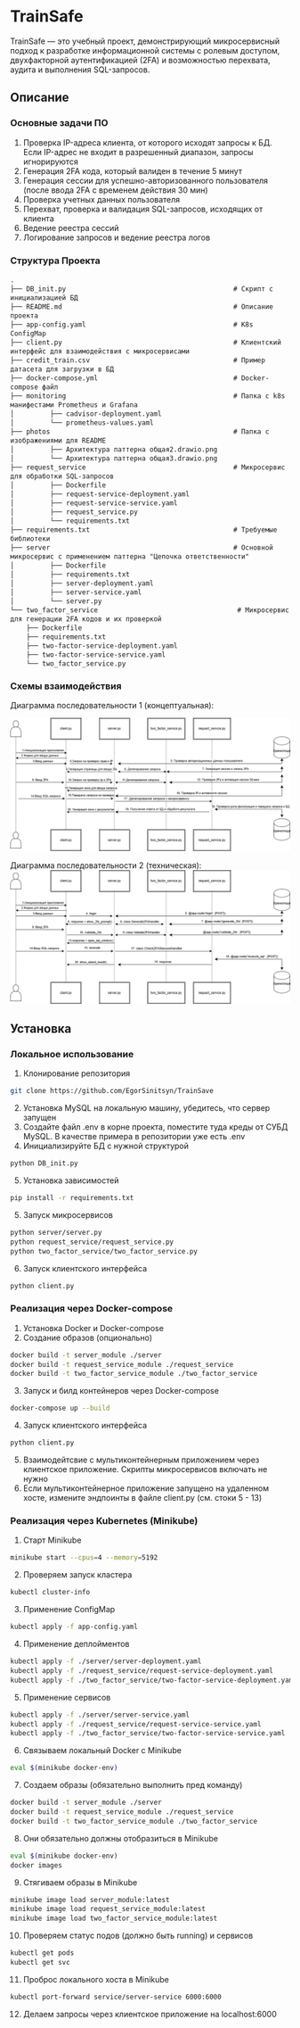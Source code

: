 # TrainSafe
TrainSafe — это учебный проект, демонстрирующий микросервисный подход к разработке информационной системы с ролевым доступом, двухфакторной аутентификацией (2FA) и возможностью перехвата, аудита и выполнения SQL-запросов.


## Описание

### Основные задачи ПО
1.	Проверка IP-адреса клиента, от которого исходят запросы к БД. Если IP-адрес не входит в разрешенный диапазон, запросы игнорируются
2.	Генерация 2FA кода, который валиден в течение 5 минут
3.	Генерация сессии для успешно-авторизованного пользователя (после ввода 2FA с временем действия 30 мин)
4.	Проверка учетных данных пользователя
5.	Перехват, проверка и валидация SQL-запросов, исходящих от клиента
5.	Ведение реестра сессий
6.	Логирование запросов и ведение реестра логов

### Структура Проекта
    .
    ├── DB_init.py                                          # Скрипт с инициализацией БД
    ├── README.md                                           # Описание проекта
    ├── app-config.yaml                                     # K8s ConfigMap
    ├── client.py                                           # Клиентский интерфейс для взаимодействия с микросервисами
    ├── credit_train.csv                                    # Пример датасета для загрузки в БД 
    ├── docker-compose.yml                                  # Docker-compose файл
    ├── monitoring                                          # Папка с k8s манифестами Prometheus и Grafana
    │         ├── cadvisor-deployment.yaml
    │         └── prometheus-values.yaml
    ├── photos                                              # Папка с изображениями для README
    │         ├── Архитектура паттерна общая2.drawio.png
    │         └── Архитектура паттерна общая3.drawio.png
    ├── request_service                                     # Микросервис для обработки SQL-запросов
    │         ├── Dockerfile
    │         ├── request-service-deployment.yaml
    │         ├── request-service-service.yaml
    │         ├── request_service.py
    │         └── requirements.txt
    ├── requirements.txt                                    # Требуемые библиотеки
    ├── server                                              # Основной микросервис с применением паттерна "Цепочка ответственности"
    │         ├── Dockerfile
    │         ├── requirements.txt
    │         ├── server-deployment.yaml
    │         ├── server-service.yaml
    │         └── server.py
    └── two_factor_service                                   # Микросервис для генерации 2FA кодов и их проверкой
        ├── Dockerfile
        ├── requirements.txt
        ├── two-factor-service-deployment.yaml
        ├── two-factor-service-service.yaml
        └── two_factor_service.py


### Схемы взаимодействия
Диаграмма последовательности 1 (концептуальная):

![Архитектура паттерна 1](photos/pattern_uml_1.png)

Диаграмма последовательности 2 (техническая):
![Архитектура паттерна 2](photos/pattern_uml_2.png)

## Установка

### Локальное использование
1. Клонирование репозитория
```bash
git clone https://github.com/EgorSinitsyn/TrainSave
```
2. Установка MySQL на локальную машину, убедитесь, что сервер запущен
3. Создайте файл .env в корне проекта, поместите туда креды от СУБД MySQL. В качестве примера в репозитории уже есть .env
4. Инициализируйте БД с нужной структурой 
```bash
python DB_init.py
```
5. Установка зависимостей
```bash
pip install -r requirements.txt
```
5. Запуск микросервисов
```bash
python server/server.py
python request_service/request_service.py
python two_factor_service/two_factor_service.py
```
6. Запуск клиентского интерфейса
```bash
python client.py
```


### Реализация через Docker-compose
1. Установка Docker и Docker-compose
2. Создание образов (опционально)
```bash
docker build -t server_module ./server
docker build -t request_service_module ./request_service
docker build -t two_factor_service_module ./two_factor_service
```
3. Запуск и билд контейнеров через Docker-compose
```bash
docker-compose up --build
```
4. Запуск клиентского интерфейса
```bash
python client.py
```
5. Взаимодейтсвие с мультиконтейнерным приложением через клиентское приложение. Скрипты микросервисов включать не нужно
6. Если мультиконтейнерное приложение запущено на удаленном хосте, измените эндпоинты в файле client.py (см. стоки 5 - 13)


### Реализация через Kubernetes (Minikube)
1. Старт Minikube
```bash
minikube start --cpus=4 --memory=5192
```
2. Проверяем запуск кластера
```bash
kubectl cluster-info
```
3. Применение ConfigMap
```bash
kubectl apply -f app-config.yaml
```
4. Применение деплойментов
```bash
kubectl apply -f ./server/server-deployment.yaml
kubectl apply -f ./request_service/request-service-deployment.yaml
kubectl apply -f ./two_factor_service/two-factor-service-deployment.yaml
```
5. Применение сервисов
```bash
kubectl apply -f ./server/server-service.yaml
kubectl apply -f ./request_service/request-service-service.yaml
kubectl apply -f ./two_factor_service/two-factor-service-service.yaml
```
6. Связываем локальный Docker с Minikube
```bash
eval $(minikube docker-env)
```
7. Создаем образы (обязательно выполнить пред команду)
```bash
docker build -t server_module ./server
docker build -t request_service_module ./request_service
docker build -t two_factor_service_module ./two_factor_service
```
8. Они обязательно должны отобразиться в Minikube
```bash
eval $(minikube docker-env)
docker images
```
9. Стягиваем образы в Minikube
```bash
minikube image load server_module:latest                                              
minikube image load request_service_module:latest
minikube image load two_factor_service_module:latest
```
10. Проверяем статус подов (должно быть running) и сервисов
```bash
kubectl get pods
kubectl get svc
```
11. Проброс локального хоста в Minikube
```bash
kubectl port-forward service/server-service 6000:6000
```
12. Делаем запросы через клиентское приложение на localhost:6000

